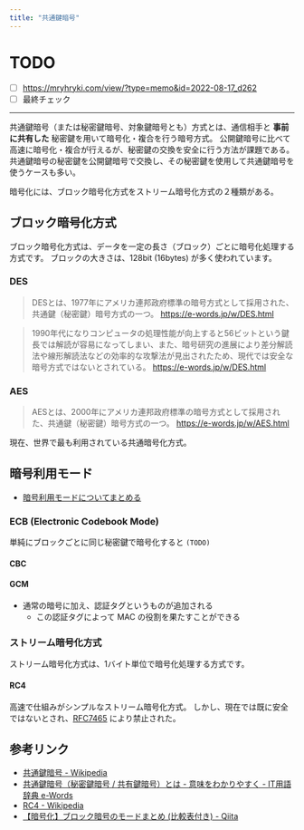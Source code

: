 ```yaml
---
title: "共通鍵暗号"
---
```


# TODO
- [ ] https://mryhryki.com/view/?type=memo&id=2022-08-17_d262
- [ ] 最終チェック

---

共通鍵暗号（または秘密鍵暗号、対象鍵暗号とも）方式とは、通信相手と **事前に共有した** 秘密鍵を用いて暗号化・複合を行う暗号方式。
公開鍵暗号に比べて高速に暗号化・複合が行えるが、秘密鍵の交換を安全に行う方法が課題である。
共通鍵暗号の秘密鍵を公開鍵暗号で交換し、その秘密鍵を使用して共通鍵暗号を使うケースも多い。

暗号化には、ブロック暗号化方式をストリーム暗号化方式の２種類がある。

## ブロック暗号化方式

ブロック暗号化方式は、データを一定の長さ（ブロック）ごとに暗号化処理する方式です。
ブロックの大きさは、128bit (16bytes) が多く使われています。


### DES

> DESとは、1977年にアメリカ連邦政府標準の暗号方式として採用された、共通鍵（秘密鍵）暗号方式の一つ。
> https://e-words.jp/w/DES.html

> 1990年代になりコンピュータの処理性能が向上すると56ビットという鍵長では解読が容易になってしまい、また、暗号研究の進展により差分解読法や線形解読法などの効率的な攻撃法が見出されたため、現代では安全な暗号方式ではないとされている。
> https://e-words.jp/w/DES.html

### AES

> AESとは、2000年にアメリカ連邦政府標準の暗号方式として採用された、共通鍵（秘密鍵）暗号方式の一つ。
> https://e-words.jp/w/AES.html

現在、世界で最も利用されている共通暗号化方式。

## 暗号利用モード

- [暗号利用モードについてまとめる](https://mryhryki.com/view/?type=memo&id=2022-08-17_d262)

### ECB (Electronic Codebook Mode)

単純にブロックごとに同じ秘密鍵で暗号化すると `(TODO)`

#### CBC


#### GCM

- 通常の暗号に加え、認証タグというものが追加される
  - この認証タグによって MAC の役割を果たすことができる

### ストリーム暗号化方式

ストリーム暗号化方式は、1バイト単位で暗号化処理する方式です。

#### RC4

高速で仕組みがシンプルなストリーム暗号化方式。
しかし、現在では既に安全ではないとされ、[RFC7465](https://datatracker.ietf.org/doc/html/rfc7465) により禁止された。

## 参考リンク

- [共通鍵暗号 - Wikipedia](https://ja.wikipedia.org/wiki/%E5%85%B1%E9%80%9A%E9%8D%B5%E6%9A%97%E5%8F%B7)
- [共通鍵暗号（秘密鍵暗号 / 共有鍵暗号）とは - 意味をわかりやすく - IT用語辞典 e-Words](https://e-words.jp/w/%E5%85%B1%E9%80%9A%E9%8D%B5%E6%9A%97%E5%8F%B7.html)
- [RC4 - Wikipedia](https://ja.wikipedia.org/wiki/RC4)
- [【暗号化】ブロック暗号のモードまとめ (比較表付き) - Qiita](https://qiita.com/omiso/items/6082b765c1257b71985b)
